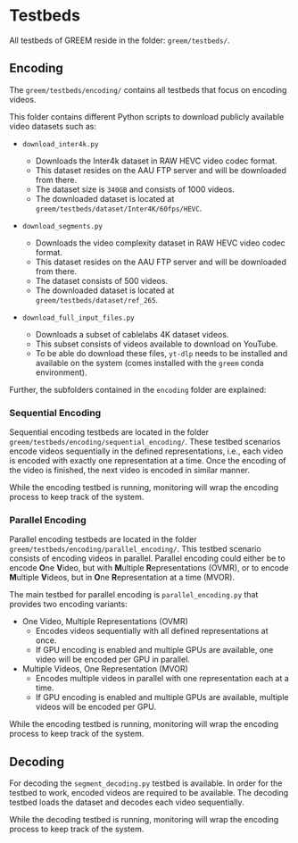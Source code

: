 # Testbeds

All testbeds of GREEM reside in the folder: `greem/testbeds/`.

## Encoding

The `greem/testbeds/encoding/` contains all testbeds that focus on encoding videos.

This folder contains different Python scripts to download publicly available video datasets such as:

- `download_inter4k.py`
  - Downloads the Inter4k dataset in RAW HEVC video codec format.
  - This dataset resides on the AAU FTP server and will be downloaded from there.
  - The dataset size is `340GB` and consists of 1000 videos.
  - The downloaded dataset is located at `greem/testbeds/dataset/Inter4K/60fps/HEVC`.

- `download_segments.py`
  - Downloads the video complexity dataset in RAW HEVC video codec format.
  - This dataset resides on the AAU FTP server and will be downloaded from there.
  - The dataset consists of 500 videos.
  - The downloaded dataset is located at `greem/testbeds/dataset/ref_265`.

- `download_full_input_files.py`
  - Downloads a subset of cablelabs 4K dataset videos.
  - This subset consists of videos available to download on YouTube.
  - To be able do download these files, `yt-dlp` needs to be installed and available on the system (comes installed with the `greem` conda environment).

Further, the subfolders contained in the `encoding` folder are explained:

### Sequential Encoding

Sequential encoding testbeds are located in the folder `greem/testbeds/encoding/sequential_encoding/`.
These testbed scenarios encode videos sequentially in the defined representations, i.e., each video is encoded with exactly one representation at a time. Once the encoding of the video is finished, the next video is encoded in similar manner.

While the encoding testbed is running, monitoring will wrap the encoding process to keep track of the system.

### Parallel Encoding

Parallel encoding testbeds are located in the folder `greem/testbeds/encoding/parallel_encoding/`.
This testbed scenario consists of encoding videos in parallel.
Parallel encoding could either be to encode **O**ne **V**ideo, but with **M**ultiple **R**epresentations (OVMR), or to encode **M**ultiple **V**ideos, but in **O**ne **R**epresentation at a time (MVOR).

The main testbed for parallel encoding is `parallel_encoding.py` that provides two encoding variants:

- One Video, Multiple Representations (OVMR)
  - Encodes videos sequentially with all defined representations at once.
  - If GPU encoding is enabled and multiple GPUs are available, one video will be encoded per GPU in parallel.
- Multiple Videos, One Representation (MVOR)
  - Encodes multiple videos in parallel with one representation each at a time.
  - If GPU encoding is enabled and multiple GPUs are available, multiple videos will be encoded per GPU.

While the encoding testbed is running, monitoring will wrap the encoding process to keep track of the system.

## Decoding

For decoding the `segment_decoding.py` testbed is available.
In order for the testbed to work, encoded videos are required to be available.
The decoding testbed loads the dataset and decodes each video sequentially.

While the decoding testbed is running, monitoring will wrap the encoding process to keep track of the system.
